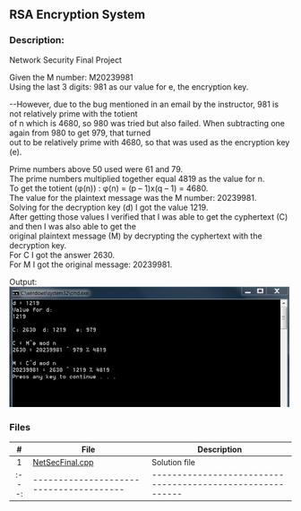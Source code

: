 ## RSA Encryption System  
### Description:

Network Security Final Project  

Given the M number: M20239981  
Using the last 3 digits: 981 as our value for e, the encryption key.  

--However, due to the bug mentioned in an email by the instructor, 981 is not relatively prime with the totient  
of n which is 4680, so 980 was tried but also failed. When subtracting one again from 980 to get 979, that turned  
out to be relatively prime with 4680, so that was used as the encryption key (e).  

Prime numbers above 50 used were 61 and 79.  
The prime numbers multiplied together equal 4819 as the value for n.  
To get the totient (φ(n)) : φ(n) = (p – 1)x(q – 1) = 4680.  
The value for the plaintext message was the M number: 20239981.  
Solving for the decryption key (d) I got the value 1219.  
After getting those values I verified that I was able to get the cyphertext (C) and then I was also able to get the  
original plaintext message (M) by decrypting the cyphertext with the decryption key.  
For C I got the answer 2630.  
For M I got the original message: 20239981.  



Output:  
<img src="output.png" width="500">
 



### Files

|   #   | File                                    | Description                                                |
| :---: | --------------------------------------- | ---------------------------------------------------------- |
|   1   | [NetSecFinal.cpp](./NetSecFinal.cpp)    | Solution file                                              |
| :---: | --------------------------------------- | ---------------------------------------------------------- |
